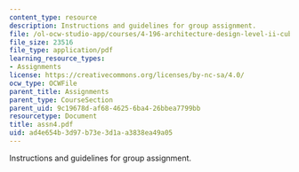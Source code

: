 ```yaml
---
content_type: resource
description: Instructions and guidelines for group assignment.
file: /ol-ocw-studio-app/courses/4-196-architecture-design-level-ii-cuba-studio-spring-2004/ad4e654b3d97b73e3d1aa3838ea49a05_assn4.pdf
file_size: 23516
file_type: application/pdf
learning_resource_types:
- Assignments
license: https://creativecommons.org/licenses/by-nc-sa/4.0/
ocw_type: OCWFile
parent_title: Assignments
parent_type: CourseSection
parent_uid: 9c19678d-af68-4625-6ba4-26bbea7799bb
resourcetype: Document
title: assn4.pdf
uid: ad4e654b-3d97-b73e-3d1a-a3838ea49a05
---
```

Instructions and guidelines for group assignment.